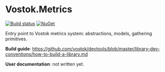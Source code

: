 # Vostok.Metrics

[![Build status](https://ci.appveyor.com/api/projects/status/github/vostok/metrics?svg=true&branch=master)](https://ci.appveyor.com/project/vostok/metrics/branch/master)
[![NuGet](https://img.shields.io/nuget/v/Vostok.Metrics.svg)](https://www.nuget.org/packages/Vostok.Metrics)

Entry point to Vostok metrics system: abstractions, models, gathering primitives.

**Build guide**: https://github.com/vostok/devtools/blob/master/library-dev-conventions/how-to-build-a-library.md

**User documentation**: not written yet.